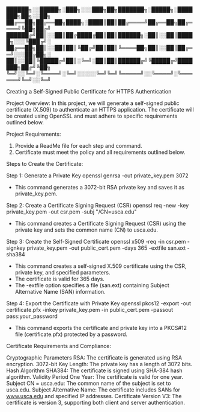 ██████╗░░█████╗░███╗░░░███╗██╗███████╗░█████╗░███████╗██╗░░██╗
██╔══██╗██╔══██╗████╗░████║██║██╔════╝██╔══██╗██╔════╝╚██╗██╔╝
██████╔╝██║░░██║██╔████╔██║██║██████╗░██║░░██║█████╗░░░╚███╔╝░
██╔══██╗██║░░██║██║╚██╔╝██║██║╚════██╗██║░░██║██╔══╝░░░██╔██╗░
██║░░██║╚█████╔╝██║░╚═╝░██║██║██████╔╝╚█████╔╝███████╗██╔╝╚██╗
╚═╝░░╚═╝░╚════╝░╚═╝░░░░░╚═╝╚═╝╚═════╝░░╚════╝░╚══════╝╚═╝░░╚═╝

Creating a Self-Signed Public Certificate for HTTPS Authentication

Project Overview:
In this project, we will generate a self-signed public certificate (X.509) to authenticate an HTTPS application. The certificate will be created using OpenSSL and must adhere to specific requirements outlined below. 

Project Requirements:
1. Provide a ReadMe file for each step and command.
2. Certificate must meet the policy and all requirements outlined below.

Steps to Create the Certificate:

Step 1: Generate a Private Key
openssl genrsa -out private_key.pem 3072
- This command generates a 3072-bit RSA private key and saves it as private_key.pem.

Step 2: Create a Certificate Signing Request (CSR)
openssl req -new -key private_key.pem -out csr.pem -subj "/CN=usca.edu"
- This command creates a Certificate Signing Request (CSR) using the private key and sets the common name (CN) to usca.edu.

Step 3: Create the Self-Signed Certificate
openssl x509 -req -in csr.pem -signkey private_key.pem -out public_cert.pem -days 365 -extfile san.ext -sha384
- This command creates a self-signed X.509 certificate using the CSR, private key, and specified parameters.
- The certificate is valid for 365 days.
- The -extfile option specifies a file (san.ext) containing Subject Alternative Name (SAN) information.

Step 4: Export the Certificate with Private Key
openssl pkcs12 -export -out certificate.pfx -inkey private_key.pem -in public_cert.pem -passout pass:your_password
- This command exports the certificate and private key into a PKCS#12 file (certificate.pfx) protected by a password.

Certificate Requirements and Compliance:

Cryptographic Parameters RSA: The certificate is generated using RSA encryption.
3072-bit Key Length: The private key has a length of 3072 bits.
Hash Algorithm SHA384: The certificate is signed using SHA-384 hash algorithm.
Validity Period One Year: The certificate is valid for one year.
Subject CN = usca.edu: The common name of the subject is set to usca.edu.
Subject Alternative Name: The certificate includes SANs for www.usca.edu and specified IP addresses.
Certificate Version V3: The certificate is version 3, supporting both client and server authentication.

